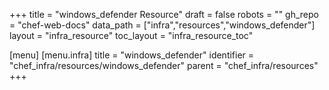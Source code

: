 +++
title = "windows_defender Resource"
draft = false
robots = ""
gh_repo = "chef-web-docs"
data_path = ["infra","resources","windows_defender"]
layout = "infra_resource"
toc_layout = "infra_resource_toc"

[menu]
  [menu.infra]
    title = "windows_defender"
    identifier = "chef_infra/resources/windows_defender"
    parent = "chef_infra/resources"
+++

<!-- The contents of this page are automatically generated from the windows_defender.yaml file in the data directory. -->
<!-- To suggest a change, edit the https://github.com/chef/chef/blob/master/lib/chef/resource/windows_defender.rb file
      and submit a pull request to the https://github.com/chef/chef repository. -->
